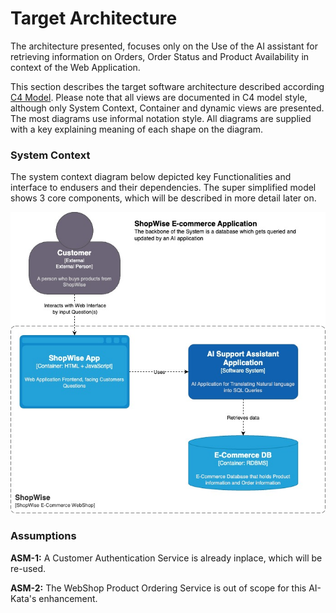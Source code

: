 # Target Architecture
The architecture presented, focuses only on the Use of the AI assistant for retrieving information on Orders, Order Status and Product Availability in context of the Web Application.

This section describes the target software architecture described according [C4 Model](https://c4model.com).
Please note that all views are documented in C4 model style, although only System Context, Container and dynamic views are presented. The most diagrams use informal notation style. All diagrams are supplied with a key explaining meaning of each shape on the diagram.
### System Context
The system context diagram below depicted key Functionalities and interface to endusers and their dependencies.
The super simplified model shows 3 core components, which will be described in more detail later on. 

![System Context](/800-assets/C1.jpg "System Context")

### Assumptions
**ASM-1:** A Customer Authentication Service is already inplace, which will be re-used.<br>

**ASM-2:** The WebShop Product Ordering Service is out of scope for this AI-Kata's enhancement.

